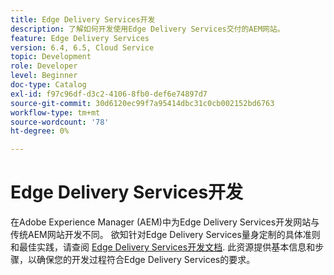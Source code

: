 ```yaml
---
title: Edge Delivery Services开发
description: 了解如何开发使用Edge Delivery Services交付的AEM网站。
feature: Edge Delivery Services
version: 6.4, 6.5, Cloud Service
topic: Development
role: Developer
level: Beginner
doc-type: Catalog
exl-id: f97c96df-d3c2-4106-8fb0-def6e74897d7
source-git-commit: 30d6120ec99f7a95414dbc31c0cb002152bd6763
workflow-type: tm+mt
source-wordcount: '78'
ht-degree: 0%

---
```


# Edge Delivery Services开发

在Adobe Experience Manager (AEM)中为Edge Delivery Services开发网站与传统AEM网站开发不同。 欲知针对Edge Delivery Services量身定制的具体准则和最佳实践，请查阅 [Edge Delivery Services开发文档](../edge-delivery-services/developing/prerequisites.md). 此资源提供基本信息和步骤，以确保您的开发过程符合Edge Delivery Services的要求。
